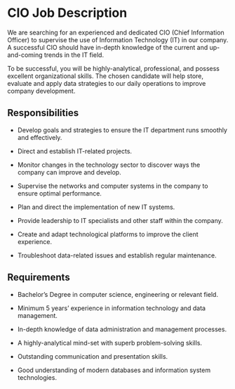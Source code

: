 # CIO Job Description

We are searching for an experienced and dedicated CIO (Chief Information Officer) to supervise the use of Information Technology (IT) in our company. A successful CIO should have in-depth knowledge of the current and up-and-coming trends in the IT field.

To be successful, you will be highly-analytical, professional, and possess excellent organizational skills. The chosen candidate will help store, evaluate and apply data strategies to our daily operations to improve company development.

## Responsibilities

* Develop goals and strategies to ensure the IT department runs smoothly and effectively.

* Direct and establish IT-related projects.

* Monitor changes in the technology sector to discover ways the company can improve and develop.

* Supervise the networks and computer systems in the company to ensure optimal performance.

* Plan and direct the implementation of new IT systems.

* Provide leadership to IT specialists and other staff within the company.

* Create and adapt technological platforms to improve the client experience.

* Troubleshoot data-related issues and establish regular maintenance.

## Requirements

* Bachelor’s Degree in computer science, engineering or relevant field.

* Minimum 5 years’ experience in information technology and data management.

* In-depth knowledge of data administration and management processes.

* A highly-analytical mind-set with superb problem-solving skills.

* Outstanding communication and presentation skills.

* Good understanding of modern databases and information system technologies.

